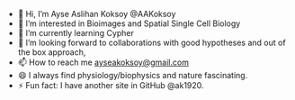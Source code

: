- 👋 Hi, I’m Ayse Aslihan Koksoy @AAKoksoy
- 👀 I’m interested in Bioimages and Spatial Single Cell Biology 
- 🌱 I’m currently learning Cypher
- 💞️ I’m looking forward to collaborations with good hypotheses and out of the box approach,
- 📫 How to reach me ayseakoksoy@gmail.com
- 😄 I always find physiology/biophysics and nature fascinating.
- ⚡ Fun fact: I have another site in GitHub @ak1920. 

<!---
AAKoksoy/AAKoksoy is a ✨ special ✨ repository because its `README.md` (this file) appears on your GitHub profile.
You can click the Preview link to take a look at your changes.
--->
